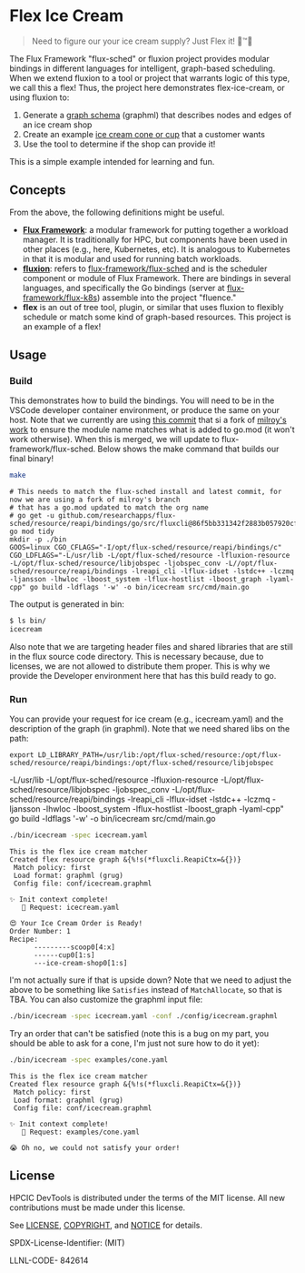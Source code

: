 # Flex Ice Cream

> Need to figure our your ice cream supply? Just Flex it! 💪️™️🍦️

The Flux Framework "flux-sched" or fluxion project provides modular bindings in different languages for intelligent,
graph-based scheduling. When we extend fluxion to a tool or project that warrants logic of this type, we call this a flex!
Thus, the project here demonstrates flex-ice-cream, or using fluxion to:

1. Generate a [graph schema](conf/icecream.graphml) (graphml) that describes nodes and edges of an ice cream shop
2. Create an example [ice cream cone or cup](icecream.yaml) that a customer wants
3. Use the tool to determine if the shop can provide it!

This is a simple example intended for learning and fun. 

## Concepts

From the above, the following definitions might be useful.

 - **[Flux Framework](https://flux-framework.org)**: a modular framework for putting together a workload manager. It is traditionally for HPC, but components have been used in other places (e.g., here, Kubernetes, etc). It is analogous to Kubernetes in that it is modular and used for running batch workloads.
 - **[fluxion](fluxion)**: refers to [flux-framework/flux-sched](https://github.com/flux-framework/flux-sched) and is the scheduler component or module of Flux Framework. There are bindings in several languages, and specifically the Go bindings (server at [flux-framework/flux-k8s](https://github.com/flux-framework/flux-k8s)) assemble into the project "fluence."
 - **flex** is an out of tree tool, plugin, or similar that uses fluxion to flexibly schedule or match some kind of graph-based resources. This project is an example of a flex!

## Usage

### Build

This demonstrates how to build the bindings. You will need to be in the VSCode developer container environment, or produce the same
on your host. Note that we currently are using [this commit](https://github.com/researchapps/flux-sched/commit/86f5bb331342f2883b057920cf58e2c042aef881) that
si a fork of [milroy's work](https://github.com/flux-framework/flux-sched/pull/1120) to ensure the module name matches what is added to go.mod (it won't work otherwise). When this is merged, we will update to flux-framework/flux-sched. Below shows the make command that builds our final binary!

```bash
make
```
```console
# This needs to match the flux-sched install and latest commit, for now we are using a fork of milroy's branch
# that has a go.mod updated to match the org name
# go get -u github.com/researchapps/flux-sched/resource/reapi/bindings/go/src/fluxcli@86f5bb331342f2883b057920cf58e2c042aef881
go mod tidy
mkdir -p ./bin
GOOS=linux CGO_CFLAGS="-I/opt/flux-sched/resource/reapi/bindings/c" CGO_LDFLAGS="-L/usr/lib -L/opt/flux-sched/resource -lfluxion-resource -L/opt/flux-sched/resource/libjobspec -ljobspec_conv -L//opt/flux-sched/resource/reapi/bindings -lreapi_cli -lflux-idset -lstdc++ -lczmq -ljansson -lhwloc -lboost_system -lflux-hostlist -lboost_graph -lyaml-cpp" go build -ldflags '-w' -o bin/icecream src/cmd/main.go
```

The output is generated in bin:

```bash
$ ls bin/
icecream
```

Also note that we are targeting header files and shared libraries that are still in the flux source code directory. This is necessary because, due to licenses,
we are not allowed to distribute them proper. This is why we provide the Developer environment here that has this build ready to go.

### Run

You can provide your request for ice cream (e.g., icecream.yaml) and the description of the graph (in graphml). Note that we need shared libs on the path:

```
export LD_LIBRARY_PATH=/usr/lib:/opt/flux-sched/resource:/opt/flux-sched/resource/reapi/bindings:/opt/flux-sched/resource/libjobspec
```

-L/usr/lib -L/opt/flux-sched/resource -lfluxion-resource -L/opt/flux-sched/resource/libjobspec -ljobspec_conv -L/opt/flux-sched/resource/reapi/bindings -lreapi_cli -lflux-idset -lstdc++ -lczmq -ljansson -lhwloc -lboost_system -lflux-hostlist -lboost_graph -lyaml-cpp" go build -ldflags '-w' -o bin/icecream src/cmd/main.go

```bash
./bin/icecream -spec icecream.yaml
```
```console
This is the flex ice cream matcher
Created flex resource graph &{%!s(*fluxcli.ReapiCtx=&{})}
 Match policy: first
 Load format: graphml (grug)
 Config file: conf/icecream.graphml

✨️ Init context complete!
   🍦️ Request: icecream.yaml

😍️ Your Ice Cream Order is Ready!
Order Number: 1
Recipe:
      ---------scoop0[4:x]
      ------cup0[1:s]
      ---ice-cream-shop0[1:s]
```

I'm not actually sure if that is upside down? Note that we need to adjust the above to be something like `Satisfies` instead of `MatchAllocate`, so that is TBA.
You can also customize the graphml input file:

```bash
./bin/icecream -spec icecream.yaml -conf ./config/icecream.graphml
```

Try an order that can't be satisfied (note this is a bug on my part, you should be able to ask for a cone, I'm just not sure how to do it yet):

```bash
./bin/icecream -spec examples/cone.yaml
```
```console
This is the flex ice cream matcher
Created flex resource graph &{%!s(*fluxcli.ReapiCtx=&{})}
 Match policy: first
 Load format: graphml (grug)
 Config file: conf/icecream.graphml

✨️ Init context complete!
   🍦️ Request: examples/cone.yaml

😭️ Oh no, we could not satisfy your order!
```


## License

HPCIC DevTools is distributed under the terms of the MIT license.
All new contributions must be made under this license.

See [LICENSE](https://github.com/converged-computing/cloud-select/blob/main/LICENSE),
[COPYRIGHT](https://github.com/converged-computing/cloud-select/blob/main/COPYRIGHT), and
[NOTICE](https://github.com/converged-computing/cloud-select/blob/main/NOTICE) for details.

SPDX-License-Identifier: (MIT)

LLNL-CODE- 842614
